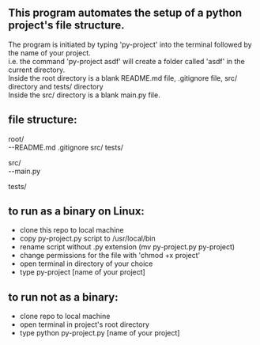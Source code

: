 ## This program automates the setup of a python project's file structure.  

The program is initiated by typing 'py-project' into the terminal followed by the name of your project.  
i.e. the command 'py-project asdf' will create a folder called 'asdf' in the current directory.  
Inside the root directory is a blank README.md file, .gitignore file, src/ directory and tests/ directory  
Inside the src/ directory is a blank main.py file.  
 

## file structure:  
root/  
--README.md .gitignore src/ tests/  

src/  
--main.py  

tests/

  

## to run as a binary on Linux:  
 - clone this repo to local machine  
 - copy py-project.py script to /usr/local/bin  
 - rename script without .py extension (mv py-project.py py-project)
 - change permissions for the file with 'chmod +x project'  
 - open terminal in directory of your choice  
 - type py-project [name of your project]  


## to run not as a binary:
 - clone repo to local machine  
 - open terminal in project's root directory  
 - type python py-project.py [name of your project]
